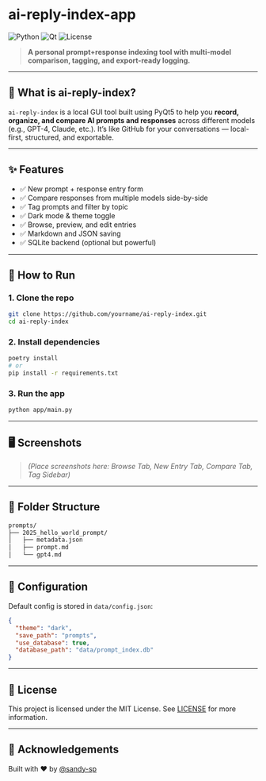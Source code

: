# ai-reply-index-app

![Python](https://img.shields.io/badge/Python-3.12-blue?logo=python)
![Qt](https://img.shields.io/badge/PyQt5-GUI-green?logo=qt)
![License](https://img.shields.io/badge/License-MIT-lightgrey)

> **A personal prompt+response indexing tool with multi-model comparison, tagging, and export-ready logging.**

---

## 🧠 What is ai-reply-index?

`ai-reply-index` is a local GUI tool built using PyQt5 to help you **record, organize, and compare AI prompts and responses** across different models (e.g., GPT-4, Claude, etc.). It’s like GitHub for your conversations — local-first, structured, and exportable.

---

## ✨ Features

- ✅ New prompt + response entry form
- ✅ Compare responses from multiple models side-by-side
- ✅ Tag prompts and filter by topic
- ✅ Dark mode & theme toggle
- ✅ Browse, preview, and edit entries
- ✅ Markdown and JSON saving
- ✅ SQLite backend (optional but powerful)

---

## 🚀 How to Run

### 1. Clone the repo
```bash
git clone https://github.com/yourname/ai-reply-index.git
cd ai-reply-index
```

### 2. Install dependencies
```bash
poetry install
# or
pip install -r requirements.txt
```

### 3. Run the app
```bash
python app/main.py
```

---

## 🖥️ Screenshots

> *(Place screenshots here: Browse Tab, New Entry Tab, Compare Tab, Tag Sidebar)*

---

## 📁 Folder Structure

```bash
prompts/
├── 2025_hello_world_prompt/
│   ├── metadata.json
│   ├── prompt.md
│   └── gpt4.md
```

---

## 🧩 Configuration

Default config is stored in `data/config.json`:
```json
{
  "theme": "dark",
  "save_path": "prompts",
  "use_database": true,
  "database_path": "data/prompt_index.db"
}
```

---

## 📝 License

This project is licensed under the MIT License. See [LICENSE](LICENSE) for more information.

---

## 🙌 Acknowledgements

Built with ❤️ by [@sandy-sp](https://github.com/sandy-sp)
